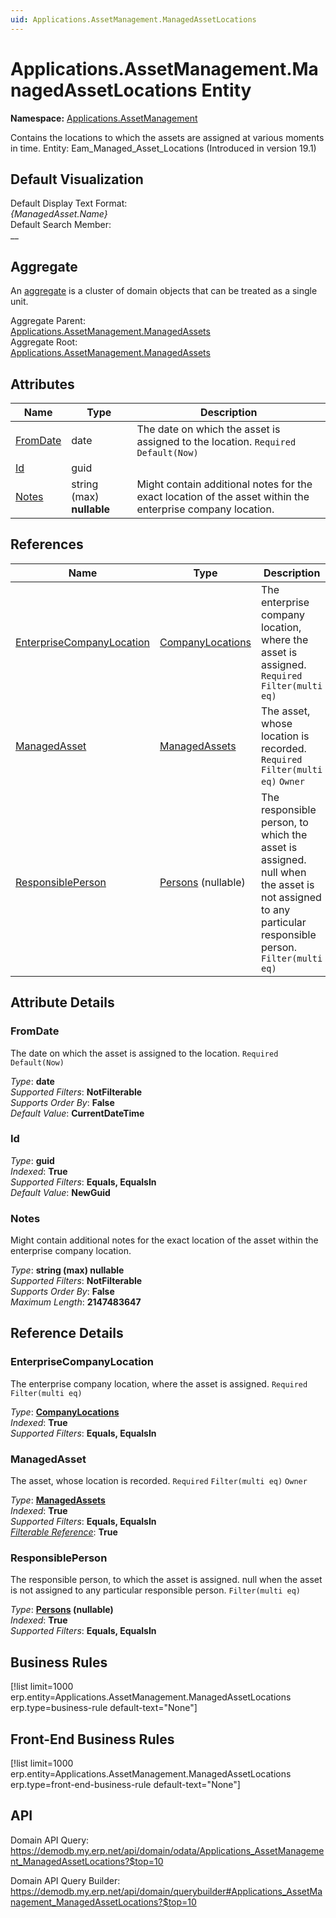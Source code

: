 ```yaml
---
uid: Applications.AssetManagement.ManagedAssetLocations
---
```

# Applications.AssetManagement.ManagedAssetLocations Entity

**Namespace:** [Applications.AssetManagement](Applications.AssetManagement.md)  

Contains the locations to which the assets are assigned at various moments in time. Entity: Eam_Managed_Asset_Locations (Introduced in version 19.1)

## Default Visualization
Default Display Text Format:  
_{ManagedAsset.Name}_  
Default Search Member:  
__  

## Aggregate
An [aggregate](https://docs.erp.net/tech/advanced/concepts/aggregates.html) is a cluster of domain objects that can be treated as a single unit.  

Aggregate Parent:  
[Applications.AssetManagement.ManagedAssets](Applications.AssetManagement.ManagedAssets.md)  
Aggregate Root:  
[Applications.AssetManagement.ManagedAssets](Applications.AssetManagement.ManagedAssets.md)  

## Attributes

| Name | Type | Description |
| ---- | ---- | --- |
| [FromDate](Applications.AssetManagement.ManagedAssetLocations.md#fromdate) | date | The date on which the asset is assigned to the location. `Required` `Default(Now)` 
| [Id](Applications.AssetManagement.ManagedAssetLocations.md#id) | guid |  
| [Notes](Applications.AssetManagement.ManagedAssetLocations.md#notes) | string (max) __nullable__ | Might contain additional notes for the exact location of the asset within the enterprise company location. 

## References

| Name | Type | Description |
| ---- | ---- | --- |
| [EnterpriseCompanyLocation](Applications.AssetManagement.ManagedAssetLocations.md#enterprisecompanylocation) | [CompanyLocations](General.Contacts.CompanyLocations.md) | The enterprise company location, where the asset is assigned. `Required` `Filter(multi eq)` |
| [ManagedAsset](Applications.AssetManagement.ManagedAssetLocations.md#managedasset) | [ManagedAssets](Applications.AssetManagement.ManagedAssets.md) | The asset, whose location is recorded. `Required` `Filter(multi eq)` `Owner` |
| [ResponsiblePerson](Applications.AssetManagement.ManagedAssetLocations.md#responsibleperson) | [Persons](General.Contacts.Persons.md) (nullable) | The responsible person, to which the asset is assigned. null when the asset is not assigned to any particular responsible person. `Filter(multi eq)` |


## Attribute Details

### FromDate

The date on which the asset is assigned to the location. `Required` `Default(Now)`

_Type_: **date**  
_Supported Filters_: **NotFilterable**  
_Supports Order By_: **False**  
_Default Value_: **CurrentDateTime**  

### Id

_Type_: **guid**  
_Indexed_: **True**  
_Supported Filters_: **Equals, EqualsIn**  
_Default Value_: **NewGuid**  

### Notes

Might contain additional notes for the exact location of the asset within the enterprise company location.

_Type_: **string (max) __nullable__**  
_Supported Filters_: **NotFilterable**  
_Supports Order By_: **False**  
_Maximum Length_: **2147483647**  


## Reference Details

### EnterpriseCompanyLocation

The enterprise company location, where the asset is assigned. `Required` `Filter(multi eq)`

_Type_: **[CompanyLocations](General.Contacts.CompanyLocations.md)**  
_Indexed_: **True**  
_Supported Filters_: **Equals, EqualsIn**  

### ManagedAsset

The asset, whose location is recorded. `Required` `Filter(multi eq)` `Owner`

_Type_: **[ManagedAssets](Applications.AssetManagement.ManagedAssets.md)**  
_Indexed_: **True**  
_Supported Filters_: **Equals, EqualsIn**  
_[Filterable Reference](https://docs.erp.net/dev/domain-api/filterable-references.html)_: **True**  

### ResponsiblePerson

The responsible person, to which the asset is assigned. null when the asset is not assigned to any particular responsible person. `Filter(multi eq)`

_Type_: **[Persons](General.Contacts.Persons.md) (nullable)**  
_Indexed_: **True**  
_Supported Filters_: **Equals, EqualsIn**  



## Business Rules

[!list limit=1000 erp.entity=Applications.AssetManagement.ManagedAssetLocations erp.type=business-rule default-text="None"]

## Front-End Business Rules

[!list limit=1000 erp.entity=Applications.AssetManagement.ManagedAssetLocations erp.type=front-end-business-rule default-text="None"]

## API

Domain API Query:
<https://demodb.my.erp.net/api/domain/odata/Applications_AssetManagement_ManagedAssetLocations?$top=10>

Domain API Query Builder:
<https://demodb.my.erp.net/api/domain/querybuilder#Applications_AssetManagement_ManagedAssetLocations?$top=10>

